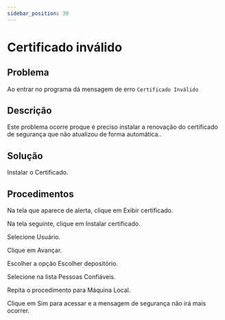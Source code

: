 ```yaml
---
sidebar_position: 39
---
```


# Certificado inválido

## Problema

Ao entrar no programa dá mensagem de erro `Certificado Inválido`

## Descrição

Este problema ocorre proque é preciso instalar a renovação do
certificado de segurança que não atualizou de forma automática..

## Solução

Instalar o Certificado.

## Procedimentos

Na tela que aparece de alerta, clique em Exibir certificado.

Na tela seguinte, clique em Instalar certificado.

Selecione Usuário.

Clique em Avançar.

Escolher a opção Escolher depositório.

Selecione na lista Pessoas Confiáveis.

Repita o procedimento para Máquina Local.

Clique em Sim para acessar e a mensagem de segurança não irá mais
ocorrer.